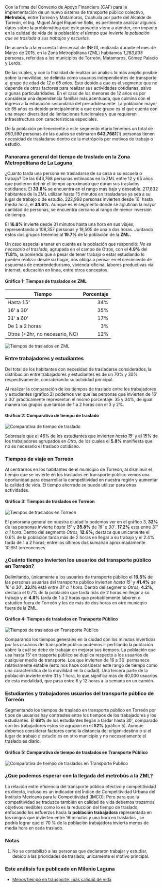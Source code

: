 
Con la firma del Convenio de Apoyo Financiero (CAF) para la implementación de un nuevo sistema de transporte público colectivo, **Metrobús,** entre Torreón y Matamoros, Coahuila por parte del Alcalde de Torreón, el Ing. Miguel Ángel Riquelme Solís, es pertinente analizar algunos datos sobre la problemática que este proyecto viene a atender, con impacto en la calidad de vida de la población: _el tiempo que invierte la población que se traslada a sus trabajos y escuelas._

De acuerdo a la encuesta Intercensal de INEGI, realizada durante el mes de Marzo de 2015, en la Zona Metropolitana (ZML) habitamos _1,283,835_ personas, referidas a los municipios de Torreón, Matamoros, Gómez Palacio y Lerdo.

De las cuales, y con la finalidad de realizar un análisis lo más amplio posible sobre la movilidad, se delimita como usuarios independientes de transporte al grupo de edad de _12 a 65 años._ Esto debido a que es el segmento que no depende de otros factores para realizar sus actividades cotidianas, salvo algunas particularidades.  En el caso de los menores de 12 años es por considerar una dependencia familiar más acentuada, que culmina con el ingreso a la educación secundaria del pre-adolescente. La población mayor de 65 años es debido principalmente a que este grupo es el que cuenta con una mayor diversidad de limitaciones funcionales y que requieren infraestructura con características especiales.

De la población perteneciente a este segmento etario tenemos un total de _890,580_ personas de las cuales se estimaron **643,7681**(1) personas tienen necesidad de trasladarse dentro de la metrópolis por motivos de trabajo o estudio.

### Panorama general del tiempo de traslado en la Zona Metropolitana de La Laguna

¿Cuanto tarda una persona en trasladarse de su casa a su escuela o trabajo? De las 643,768 personas estimadas en la ZML entre 12 y 65 años que pudieron definir el tiempo aproximado que duran sus traslados cotidianos. El **33.8%** se encuentra en el rango más bajo y deseable. 217,832 habitantes de la ZML utilizan hasta 15 minutos en trasladarse ya sea a su lugar de trabajo o de estudio. 222,998 personas invierten desde 16' hasta media hora, el **34.6%.** Aunque es el segmento donde se aglutinan la mayor cantidad de personas, se encuentra cercano al rango de menor inversión de tiempo.

El **16.8%** invierte desde 31 minutos hasta una hora en sus viajes, representando a 108,357 personas y 18,505 de una a dos horas. Juntando estos dos grupos tenemos al **19.7%** de la población de la **ZML.**

Un caso especial a tener en cuenta es la población que respondió: _No es necesario el traslado,_ agrupada en el campo de Otros, con el **4.9%** del **11.8%,** suponiendo que a pesar de tener trabajo o estar estudiando lo pueden realizar desde su hogar, nos obliga a pensar en el crecimiento de esquemas de emprendedurismo, vivienda-oficina, labores productivas vía internet, educación en línea, entre otros conceptos.

#### Gráfico 1: Tiempos de traslados en ZML

<div class="row">
<div class="col-md-6">
<table class="table table-hover table-bordered">
<thead><tr><th>Tiempo</th><th align="right">Porcentaje</th></tr></thead>
<tbody>
<tr><td>Hasta 15'</td><td align="right">34%</td></tr>
<tr><td>16' a 30'</td><td align="right">35%</td></tr>
<tr><td>31' a 60'</td><td align="right">17%</td></tr>
<tr><td>De 1 a 2 horas</td><td align="right">3%</td></tr>
<tr><td>Otros (+2hr, no necesario, NC)</td><td align="right">12%</td></tr>
</tbody>
</table>
</div>
<div class="col-md-6"><img class="img-responsive" src="menos-tiempo-en-transporte-mayor-calidad-de-vida/grafico-01-tiempos-de-traslados-en-zml.png" alt="Tiempos de traslados en ZML"></div>
</div>

### Entre trabajadores y estudiantes

Del total de los habitantes con necesidad de trasladarse considerados, la distribución entre trabajadores y estudiantes es de un 70% y 30% respectivamente, considerando su actividad principal.

Al realizar la comparación de los tiempos de traslado entre los trabajadores y estudiantes (gráfico 2) podemos ver que las personas que invierten de 16' a 30' prácticamente representan el mismo porcentaje: 35 y 34%, de igual manera los grupos que tardan de 1 a 2 horas con el 3 y 2%.

#### Gráfico 2: Comparativa de tiempo de traslado

<img class="img-responsive" src="menos-tiempo-en-transporte-mayor-calidad-de-vida/grafico-02-comparativa-de-tiempo-de-traslado.png" alt="Comparativa de tiempo de traslado">

Sobresale que el 46% de los estudiantes que invierten _hasta 15'_ y el 15% de los trabajadores agrupados en _Otro,_ de los cuales el **5.8%** manifiesta que no es necesario el traslado cotidiano.

### Tiempos de viaje en Torreón

Al centrarnos en los habitantes de el municipio de Torreón, al disminuir el tiempo que se invierte en los traslados en transporte público vemos una oportunidad para desarrollar la competitividad en nuestra región y aumentar la calidad de vida. El tiempo ahorrado se puede utilizar para otras actividades.

#### Gráfico 3: Tiempos de traslados en Torreón

<img class="img-responsive" src="menos-tiempo-en-transporte-mayor-calidad-de-vida/grafico-03-tiempos-de-traslados-en-torreon.png" alt="Tiempos de traslados en Torreón">

El panorama general en nuestra ciudad lo podemos ver en el gráfico 3, **32%** de las personas invierte _hasta 15'_ y **35.8%** de _16' a 30'_. **17.2%** esta entre _31' a 1 hora._ Dentro del segmento _Otros,_ **12.6%,** destaca que unicamente el 0.6% de la población tarda más de 2 horas en llegar a su trabajo y el 2.4% tarda de 1 a 2 horas; entre los últimos dos sumarían aproximadamente 10,651 torreonenses.

### ¿Cuánto tiempo invierten los usuarios del transporte público en Torreón?

Delimitando, únicamente a los usuarios de transporte público el **16.5%** de las personas usuarias del transporte público invierten _hasta 15'_ y **41.4%** _de 16' a 30'._ **33.1%** está _entre 31' a 1 hora._ Dentro del segmento _Otros,_ **4.2%,** destaca el 0.7% de la población que tarda más de 2 horas en llegar a su trabajo y el **4.8%** tarda de 1 a 2 horas que probablemente laboren o estudien fuera de Torreón y los de más de dos horas en otro municipio fuera de la ZML.

#### Gráfico 4: Tiempos de traslados en Transporte Público

<img class="img-responsive" src="menos-tiempo-en-transporte-mayor-calidad-de-vida/grafico-04-tiempos-de-traslados-en-transporte-publico.png" alt="Tiempos de traslados en Transporte Público">

Comparando los tiempos generales en la ciudad con los minutos invertidos por los usuarios del transporte público podemos ir perfilando la población sobre la cuál se debe de trabajar en mejorar sus tiempos. La población que usa hasta 15' en trasporte público se duplica respecto a los usuarios de cualquier medio de transporte. Los que invierten de 16 a 30' permanece relativamente estable (esto nos hace considerar este rango de tiempo como una característica de la movilidad en la ciudad). Una tercera parte de la población invierte entre 31 y 1 hora, lo que significa mas de 40,000 usuarios de esta modalidad, que pasa entre 6 y 12 horas a la semana en un camión.

### Estudiantes y trabajadores usuarios del transporte público de Torreón

Segmentando los tiempos de traslado en transporte público en Torreón por tipos de usuarios hay contrastes entre los tiempos de los trabajadores y los estudiantes. El **68%** de los estudiantes llegan a tardar hasta 30', comparado con los trabajadores estos se agrupan en el **52%** (gráfico 5). Aunque debemos considerar factores como la distancia del origen-destino o si el lugar de trabajo o estudio es en otro municipio y no necesariamente el traslado es diario.

#### Gráfico 5: Comparativa de tiempo de traslados en Transporte Público

<img class="img-responsive" src="menos-tiempo-en-transporte-mayor-calidad-de-vida/grafico-05-comparativa-de-tiempos-de-traslados-en-transporte-publico.png" alt="Comparativa de tiempo de traslados en Transporte Público">

### ¿Que podemos esperar con la llegada del metrobús a la ZML?

La relación entre eficiencia del transporte público efectivo y competitividad es directa, incluso es un indicador del Índice de Competitividad Urbana del Instituto Mexicano para la Competitividad (IMCO). Pero para que la competitividad se traduzca también en calidad de vida debemos trazarnos objetivos medibles como lo es la reducción del tiempo de traslado, enfocando los esfuerzos hacia la **población trabajadora** representada en los rangos que invierten entre 16 minutos y una hora en traslados , se podría lograr que el 70 % de la población trabajadora invierta menos de media hora en cada traslado.

### Notas

1. No se contabilizó a las personas que declararon trabajar y estudiar, debido a las prioridades de traslado, unicamente el motivo principal.

### Este análisis fue publicado en Milenio Laguna

* [Menos tiempo en transporte, más calidad de vida](http://www.milenio.com/region/IMPLAN_Torreon-Metrobus_Torreon-Tiempos_de_traslado-Calidad_de_vida_0_742725804.html)
